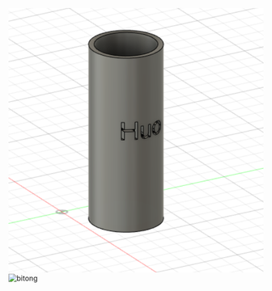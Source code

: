 ![](bitong.png) ![bitong](https://user-images.githubusercontent.com/82360189/114647902-6d140c00-9d10-11eb-96f6-a17b4cca85ca.png)
